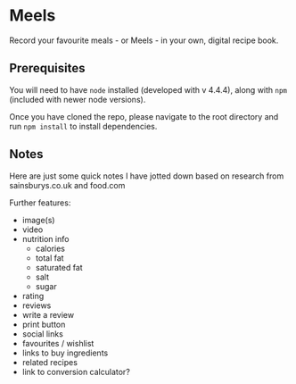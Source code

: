 Meels
=====

Record your favourite meals - or Meels - in your own, digital recipe book.

Prerequisites
-------------

You will need to have ```node``` installed (developed with v 4.4.4), along with ```npm``` (included with newer node versions).

Once you have cloned the repo, please navigate to the root directory and run ```npm install``` to install dependencies.

Notes
-----

Here are just some quick notes I have jotted down based on research from sainsburys.co.uk and food.com

Further features:
- image(s)
- video
- nutrition info
	- calories
	- total fat
	- saturated fat
	- salt
	- sugar
- rating
- reviews
- write a review
- print button
- social links
- favourites / wishlist
- links to buy ingredients
- related recipes
- link to conversion calculator?